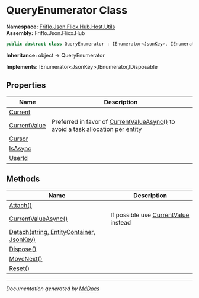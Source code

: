 ﻿<!--  
  <auto-generated>   
    The contents of this file were generated by a tool.  
    Changes to this file may be list if the file is regenerated  
  </auto-generated>   
-->

# QueryEnumerator Class

**Namespace:** [Friflo.Json.Fliox.Hub.Host.Utils](../index.md)  
**Assembly:** Friflo.Json.Fliox.Hub

```csharp
public abstract class QueryEnumerator : IEnumerator<JsonKey>, IEnumerator, IDisposable
```

**Inheritance:** object → QueryEnumerator

**Implements:** IEnumerator\<JsonKey\>,IEnumerator,IDisposable

## Properties

| Name                                       | Description                                                                                                       |
| ------------------------------------------ | ----------------------------------------------------------------------------------------------------------------- |
| [Current](properties/Current.md)           |                                                                                                                   |
| [CurrentValue](properties/CurrentValue.md) |  Preferred in favor of [CurrentValueAsync()](methods/CurrentValueAsync.md) to avoid a task allocation per entity  |
| [Cursor](properties/Cursor.md)             |                                                                                                                   |
| [IsAsync](properties/IsAsync.md)           |                                                                                                                   |
| [UserId](properties/UserId.md)             |                                                                                                                   |

## Methods

| Name                                                          | Description                                                          |
| ------------------------------------------------------------- | -------------------------------------------------------------------- |
| [Attach()](methods/Attach.md)                                 |                                                                      |
| [CurrentValueAsync()](methods/CurrentValueAsync.md)           |  If possible use [CurrentValue](properties/CurrentValue.md) instead  |
| [Detach(string, EntityContainer, JsonKey)](methods/Detach.md) |                                                                      |
| [Dispose()](methods/Dispose.md)                               |                                                                      |
| [MoveNext()](methods/MoveNext.md)                             |                                                                      |
| [Reset()](methods/Reset.md)                                   |                                                                      |

___

*Documentation generated by [MdDocs](https://github.com/ap0llo/mddocs)*
